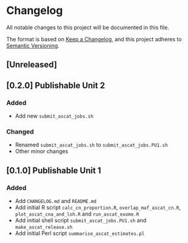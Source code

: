 # Changelog
All notable changes to this project will be documented in this file.

The format is based on [Keep a Changelog](https://keepachangelog.com/en/1.0.0/),
and this project adheres to [Semantic Versioning](https://semver.org/spec/v2.0.0.html).

## [Unreleased]

## [0.2.0] Publishable Unit 2
### Added
- Add new `submit_ascat_jobs.sh`

### Changed
- Renamed `submit_ascat_jobs.sh` to `submit_ascat_jobs.PU1.sh`
- Other minor changes

## [0.1.0] Publishable Unit 1
### Added
- Add `CHANGELOG.md` and `README.md`
- Add initial R script `calc_cn_proportion.R`, `overlap_maf_ascat_cn.R`,
  `plot_ascat_cna_and_loh.R` and `run_ascat_exome.R`
- Add initial shell script `submit_ascat_jobs.PU1.sh` and `make_ascat_release.sh`
- Add initial Perl script `summarise_ascat_estimates.pl`
